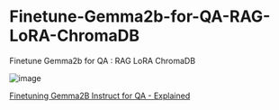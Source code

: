 # Finetune-Gemma2b-for-QA-RAG-LoRA-ChromaDB
Finetune Gemma2b for QA : RAG LoRA ChromaDB

![image](https://github.com/ambideXtrous9/Finetune-Gemma2b-for-QA-RAG-LoRA-CromaDB/assets/31372586/112fbc12-d34b-403e-b9cc-220b1876845f)

[Finetuning Gemma2B Instruct for QA - Explained](https://medium.com/p/6d879226157b)
